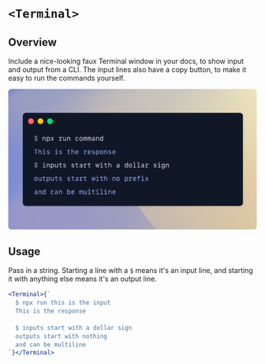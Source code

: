# `<Terminal>`

## Overview

Include a nice-looking faux Terminal window in your docs, to show input and output from a CLI. The input lines also have a copy button, to make it easy to run the commands yourself.

![Terminal](terminal.png)

## Usage

Pass in a string. Starting a line with a `$` means it's an input line, and starting it with anything else means it's an output line.

```jsx
<Terminal>{`
  $ npx run this is the input
  This is the response

  $ inputs start with a dollar sign
  outputs start with nothing
  and can be multiline
`}</Terminal>
```
